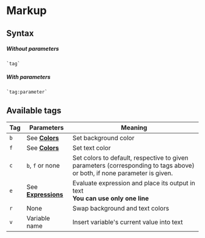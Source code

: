 ﻿# Markup
## Syntax
##### Without parameters
<code>\`tag\`</code>
##### With parameters
<code>\`tag:parameter\`</code>
## Available tags
|  Tag | Parameters | Meaning |
| - | - | - |
| `b` | See **[Colors](Colors "Colors")** | Set background color |
| `f` | See **[Colors](Colors "Colors")** | Set text color |
| `c` | `b`, `f` or none | Set colors to default, respective to given parameters (corresponding to tags above) or both, if none parameter is given.|
| `e` | See **[Expressions](Expressions "Expressions")** | Evaluate expression and place its output in text <br> **You can use only one line** |
| `r` | None | Swap background and text colors |
| `v` | Variable name | Insert variable's current value into text |
